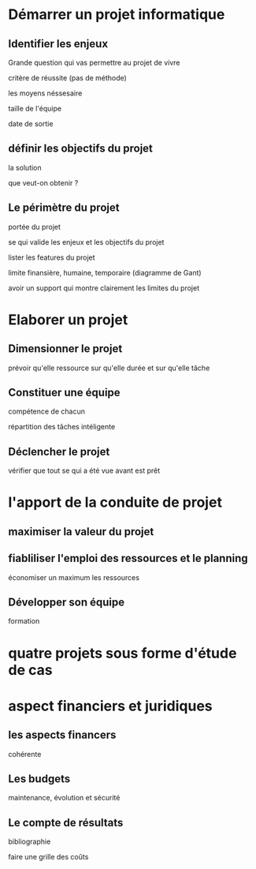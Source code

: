 # Démarrer un projet informatique

## Identifier les enjeux
Grande question qui vas permettre au projet de vivre

critère de réussite (pas de méthode)

les moyens néssesaire 

taille de l'équipe

date de sortie


## définir les objectifs du projet
la solution

que veut-on obtenir ?


## Le périmètre du projet
portée du projet 

se qui valide les enjeux et les objectifs du projet

lister les features du projet

limite finansière, humaine, temporaire  (diagramme de Gant)

avoir un support qui montre clairement les limites du projet


# Elaborer un projet

## Dimensionner le projet

prévoir qu'elle ressource sur qu'elle durée et sur qu'elle tâche 

## Constituer une équipe

compétence de chacun 

répartition des tâches intéligente 

## Déclencher le projet

vérifier que tout se qui a été vue avant est prêt

# l'apport de la conduite de projet 

## maximiser la valeur du projet


## fiabliliser l'emploi des ressources et le planning

économiser un maximum les ressources

## Développer son équipe

formation

# quatre projets sous forme d'étude de cas

# aspect financiers et juridiques

## les aspects financers

cohérente 

## Les budgets

maintenance, évolution et sécurité 

## Le compte de résultats

bibliographie

faire une grille des coûts